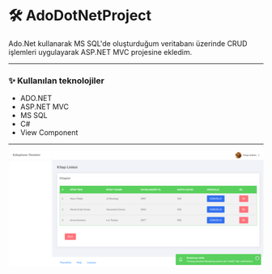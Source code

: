 # 🛠️ AdoDotNetProject

Ado.Net kullanarak MS SQL'de oluşturduğum veritabanı üzerinde CRUD işlemleri uygulayarak ASP.NET MVC projesine ekledim.

---

### ✨ Kullanılan teknolojiler

- ADO.NET
- ASP.NET MVC
- MS SQL
- C#
- View Component

---

![Adodotnet_kütüphane_kuşbakışı](Adodotnet_kütüphane_kuşbakışı.png)